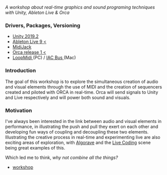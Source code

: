 _A workshop about real-time graphics and sound programing techniques with Unity, Ableton Live & Orca_

### Drivers, Packages, Versioning 
-  [Unity 2019.2](https://store.unity.com/#plans-individual)
-  [Ableton Live 9 < ](https://www.ableton.com/en/)
-  [MidiJack](https://github.com/keijiro/MidiJack)
-  [Orca release 1 <](https://hundredrabbits.itch.io/orca)
-  [LoopMidi ](http://www.tobias-erichsen.de/software/loopmidi.html) (PC) / [IAC Bus ](https://help.ableton.com/hc/en-us/articles/209774225-How-to-setup-a-virtual-MIDI-bus) (Mac)

### Introduction

The goal of this workshop is to explore the simultaneous creation of audio and visual elements through the use of MIDI and the creation of sequencers created and piloted with ORCA in real-time. Orca will send signals to Unity and Live respectively and will power both sound and visuals.

### Motivation

I've always been interested in the link between audio and visual elements in performance, in illustrating the push and pull they exert on each other and developing fun ways of coupling and decoupling these two elements. Illustrating the creative process in real-time and experimenting live are also exciting areas of exploration, with [Algorave](https://en.wikipedia.org/wiki/Algorave)  and the [Live Coding](https://en.wikipedia.org/wiki/Live_coding) scene being great examples of this. 

Which led me to think, _why not combine all the things?_ 

- [workshop](https://github.com/elizasj/GenerativeAudioViz_/blob/master/WORKSHOP.md)